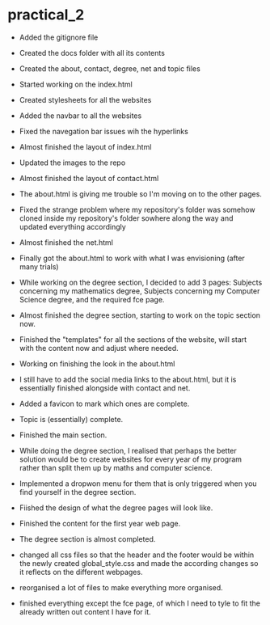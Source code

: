 # practical_2

- Added the gitignore file
- Created the docs folder with all its contents
- Created the about, contact, degree, net and topic files

- Started working on the index.html
- Created stylesheets for all the websites
- Added the navbar to all the websites
- Fixed the navegation bar issues wih the hyperlinks
- Almost finished the layout of index.html
- Updated the images to the repo
- Almost finished the layout of contact.html
- The about.html is giving me trouble so I'm moving on to the other pages.
- Fixed the strange problem where my repository's folder was somehow cloned inside my repository's folder sowhere along the way and updated everything accordingly
- Almost finished the net.html
- Finally got the about.html to work with what I was envisioning (after many trials)
- While working on the degree section, I decided to add 3 pages: Subjects concerning my mathematics degree, Subjects concerning my Computer Science degree, and the required fce page.
- Almost finished the degree section, starting to work on the topic section now.
- Finished the "templates" for all the sections of the website, will start with the content now and adjust where needed.
- Working on finishing the look in the about.html
- I still have to add the social media links to the about.html, but it is essentially finished alongside with contact and net.
- Added a favicon to mark which ones are complete.
- Topic is (essentially) complete.
- Finished the main section.
- While doing the degree section, I realised that perhaps the better solution would be to create websites for every year of my program rather than split them up by maths and computer science.
- Implemented a dropwon menu for them that is only triggered when you find yourself in the degree section.
- Fiished the design of what the degree pages will look like.
- Finished the content for the first year web page.
- The degree section is almost completed.
- changed all css files so that the header and the footer would be within the newly created global_style.css and made the according changes so it reflects on the different webpages.
- reorganised a lot of files to make everything more organised.
- finished everything except the fce page, of which I need to tyle to fit the already written out content I have for it.